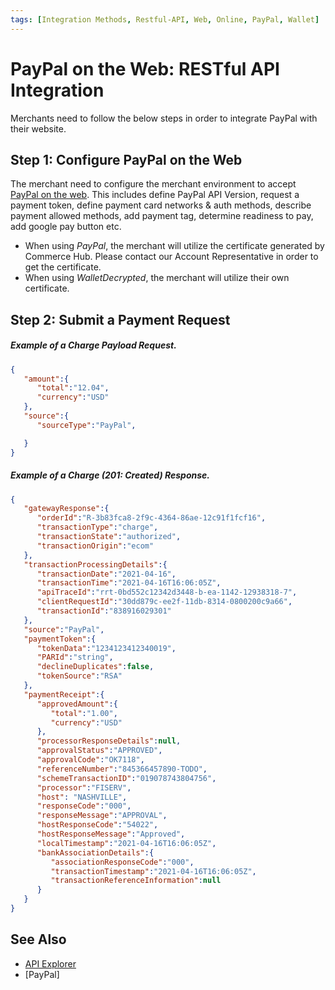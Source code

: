 ```yaml
---
tags: [Integration Methods, Restful-API, Web, Online, PayPal, Wallet]
---
```


# PayPal on the Web: RESTful API Integration


Merchants need to follow the below steps in order to integrate PayPal with their website.

## Step 1: Configure PayPal on the Web

The merchant need to configure the merchant environment to accept [PayPal on the web](https://developers.google.com/pay/api/web/guides/tutorial). This includes define PayPal API Version, request a payment token, define payment card networks & auth methods, describe payment allowed methods, add payment tag, determine readiness to pay, add google pay button etc.

- When using *PayPal*, the merchant will utilize the certificate generated by Commerce Hub. Please contact our Account Representative in order to get the certificate.
- When using *WalletDecrypted*, the merchant will utilize their own certificate.

## Step 2: Submit a Payment Request

<!--
type: tab
title: Request
-->

##### Example of a Charge Payload Request.
```json
{
   "amount":{
      "total":"12.04",
      "currency":"USD"
   },
   "source":{
      "sourceType":"PayPal",

   }
}

```

<!--
type: tab
title: Response
-->

##### Example of a Charge (201: Created) Response.

```json
{
   "gatewayResponse":{
      "orderId":"R-3b83fca8-2f9c-4364-86ae-12c91f1fcf16",
      "transactionType":"charge",
      "transactionState":"authorized",
      "transactionOrigin":"ecom"
   },
   "transactionProcessingDetails":{
      "transactionDate":"2021-04-16",
      "transactionTime":"2021-04-16T16:06:05Z",
      "apiTraceId":"rrt-0bd552c12342d3448-b-ea-1142-12938318-7",
      "clientRequestId":"30dd879c-ee2f-11db-8314-0800200c9a66",
      "transactionId":"838916029301"
   },
   "source":"PayPal",
   "paymentToken":{
      "tokenData":"1234123412340019",
      "PARId":"string",
      "declineDuplicates":false,
      "tokenSource":"RSA"
   },
   "paymentReceipt":{
      "approvedAmount":{
         "total":"1.00",
         "currency":"USD"
      },
      "processorResponseDetails":null,
      "approvalStatus":"APPROVED",
      "approvalCode":"OK7118",
      "referenceNumber":"845366457890-TODO",
      "schemeTransactionID":"019078743804756",
      "processor":"FISERV",
      "host": "NASHVILLE",
      "responseCode":"000",
      "responseMessage":"APPROVAL",
      "hostResponseCode":"54022",
      "hostResponseMessage":"Approved",
      "localTimestamp":"2021-04-16T16:06:05Z",
      "bankAssociationDetails":{
         "associationResponseCode":"000",
         "transactionTimestamp":"2021-04-16T16:06:05Z",
         "transactionReferenceInformation":null
      }
   }
}
```

<!-- type: tab-end -->

## See Also

- [API Explorer](../api/?type=post&path=/payments/v1/charges)
- [PayPal]


